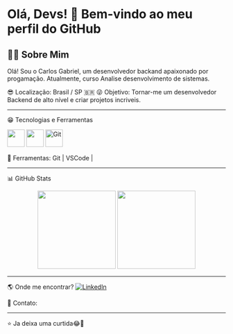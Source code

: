 # Olá, Devs! 👋 Bem-vindo ao meu perfil do GitHub
## 👨‍💻 Sobre Mim
Olá! Sou o Carlos Gabriel, um desenvolvedor backand apaixonado por progamação. Atualmente, curso Analise desenvolvimento de sistemas.

😎 Localização: Brasil / SP 🇧🇷
😜 Objetivo: Tornar-me um desenvolvedor Backend de alto nível e criar projetos incriveis.

---

😁 Tecnologias e Ferramentas
<p align="left">
  <img src="https://cdn.jsdelivr.net/gh/devicons/devicon/icons/html5/html5-original.svg" width="40" height="40"/>
  <img src="https://cdn.jsdelivr.net/gh/devicons/devicon/icons/css3/css3-original.svg" width="40" height="40"/>
  <img src="https://cdn.jsdelivr.net/gh/devicons/devicon/icons/git/git-original.svg" alt="Git" width="40" height="40"/>
</p>

🔧 Ferramentas: Git | VSCode |

---

📊 GitHub Stats
<div align="center">
  <img height="180em" src="https://github-readme-stats.vercel.app/api?username=Carlosgmsilva&show_icons=true&theme=radical&count_private=true" />
  <img height="180em" src="https://github-readme-stats.vercel.app/api/top-langs/?username=Carlosgmsilva&layout=compact&theme=radical" />
</div>

---

🌎 Onde me encontrar?
[![LinkedIn](https://img.shields.io/badge/LinkedIn-0077B5?style=for-the-badge&logo=linkedin&logoColor=white)](https://www.linkedin.com/in/carlos-gabriel-1b6928271/)

📧 Contato: 

---

⭐ Ja deixa uma curtida😂🙏
